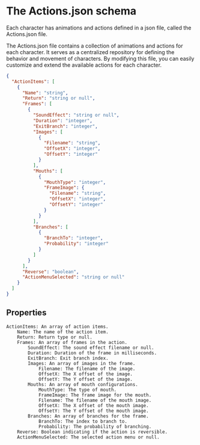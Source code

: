 # The Actions.json schema

Each character has animations and actions defined in a json file, called the Actions.json file.

The Actions.json file contains a collection of animations and actions for each character. It serves as a centralized repository for defining the behavior and movement of characters. By modifying this file, you can easily customize and extend the available actions for each character.

``` json
{
  "ActionItems": [
    {
      "Name": "string",
      "Return": "string or null",
      "Frames": [
        {
          "SoundEffect": "string or null",
          "Duration": "integer",
          "ExitBranch": "integer",
          "Images": [
            {
              "Filename": "string",
              "OffsetX": "integer",
              "OffsetY": "integer"
            }
          ],
          "Mouths": [
            {
              "MouthType": "integer",
              "FrameImage": {
                "Filename": "string",
                "OffsetX": "integer",
                "OffsetY": "integer"
              }
            }
          ],
          "Branches": [
            {
              "BranchTo": "integer",
              "Probability": "integer"
            }
          ]
        }
      ],
      "Reverse": "boolean",
      "ActionMenuSelected": "string or null"
    }
  ]
}
```

## Properties

    ActionItems: An array of action items.
        Name: The name of the action item.
        Return: Return type or null.
        Frames: An array of frames in the action.
            SoundEffect: The sound effect filename or null.
            Duration: Duration of the frame in milliseconds.
            ExitBranch: Exit branch index.
            Images: An array of images in the frame.
                Filename: The filename of the image.
                OffsetX: The X offset of the image.
                OffsetY: The Y offset of the image.
            Mouths: An array of mouth configurations.
                MouthType: The type of mouth.
                FrameImage: The frame image for the mouth.
                Filename: The filename of the mouth image.
                OffsetX: The X offset of the mouth image.
                OffsetY: The Y offset of the mouth image.
            Branches: An array of branches for the frame.
                BranchTo: The index to branch to.
                Probability: The probability of branching.
        Reverse: Boolean indicating if the action is reversible.
        ActionMenuSelected: The selected action menu or null.
